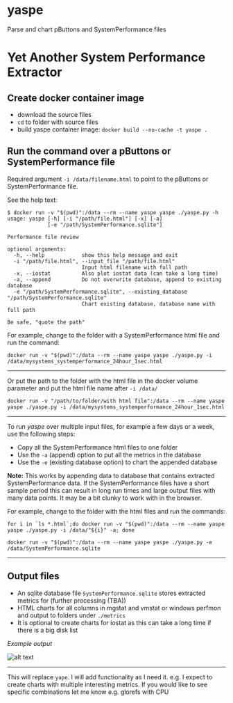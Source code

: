 # yaspe
Parse and chart pButtons and SystemPerformance files

# Yet Another System Performance Extractor

## Create docker container image

- download the source files
- `cd` to folder with source files
- build yaspe container image: `docker build --no-cache -t yaspe .`

## Run the command over a pButtons or SystemPerformance file

Required argument `-i /data/filename.html` to point to the pButtons or SystemPerformance file.

See the help text:

```plaintext
$ docker run -v "$(pwd)":/data --rm --name yaspe yaspe ./yaspe.py -h
usage: yaspe [-h] [-i "/path/file.html"] [-x] [-a]
             [-e "/path/SystemPerformance.sqlite"]

Performance file review

optional arguments:
  -h, --help            show this help message and exit
  -i "/path/file.html", --input_file "/path/file.html"
                        Input html filename with full path
  -x, --iostat          Also plot iostat data (can take a long time)
  -a, --append          Do not overwrite database, append to existing database
  -e "/path/SystemPerformance.sqlite", --existing_database "/path/SystemPerformance.sqlite"
                        Chart existing database, database name with full path

Be safe, "quote the path"
```

For example, change to the folder with a SystemPerformance html file and run the command:

```plaintext
docker run -v "$(pwd)":/data --rm --name yaspe yaspe ./yaspe.py -i /data/mysystems_systemperformance_24hour_1sec.html
```

<hr>

Or put the path to the folder with the html file in the docker volume parameter and put the html file name after `-i /data/` 

```plaintext
docker run -v "/path/to/folder/with html file":/data --rm --name yaspe yaspe ./yaspe.py -i /data/mysystems_systemperformance_24hour_1sec.html
```

<hr>

To run _yaspe_ over multiple input files, for example a few days or a week, use the following steps:

- Copy all the SystemPerformance html files to one folder
- Use the `-a` (append) option to put all the metrics in the database
- Use the `-e` (existing database option) to chart the appended database

__Note:__ This works by appending data to database that contains extracted SystemPerformance data.
If the SystemPerformance files have a short sample period this can result in long run times and large output files with many data points. It may be a bit clunky to work with in the browser.

For example, change to the folder with the html files and run the commands:

```plaintext
for i in `ls *.html`;do docker run -v "$(pwd)":/data --rm --name yaspe yaspe ./yaspe.py -i /data/"${i}" -a; done
```

```plaintext
docker run -v "$(pwd)":/data --rm --name yaspe yaspe ./yaspe.py -e /data/SystemPerformance.sqlite
```

<hr>

## Output files

- An sqlite database file `SystemPerformance.sqlite` stores extracted metrics for (further processing (TBA))
- HTML charts for all columns in mgstat and vmstat or windows perfmon and output to folders under `./metrics`
- It is optional to create charts for iostat as this can take a long time if there is a big disk list

*Example output*

![alt text][logo]

<hr>

This will replace `yape`. I will add functionality as I need it. e.g. I expect to create charts with multiple interesting metrics. If you would like to see specific combinations let me know e.g. glorefs with CPU 


[logo]: https://github.com/murrayo/yaspe/blob/main/yaspe.gif "Example"

